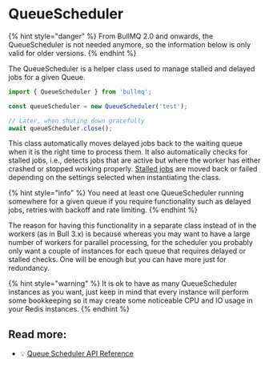 # QueueScheduler



{% hint style="danger" %}
From BullMQ 2.0 and onwards, the QueueScheduler is not needed anymore, so the information below is only valid for older versions.
{% endhint %}

The QueueScheduler is a helper class used to manage stalled and delayed jobs for a given Queue.

```typescript
import { QueueScheduler } from 'bullmq';

const queueScheduler = new QueueScheduler('test');

// Later, when shuting down gracefully
await queueScheduler.close();
```

This class automatically moves delayed jobs back to the waiting queue when it is the right time to process them. It also automatically checks for stalled jobs, i.e., detects jobs that are active but where the worker has either crashed or stopped working properly. [Stalled jobs](jobs/stalled.md) are moved back or failed depending on the settings selected when instantiating the class.

{% hint style="info" %}
You need at least one QueueScheduler running somewhere for a given queue if you require functionality such as delayed jobs, retries with backoff and rate limiting.
{% endhint %}

The reason for having this functionality in a separate class instead of in the workers (as in Bull 3.x) is because whereas you may want to have a large number of workers for parallel processing, for the scheduler you probably only want a couple of instances for each queue that requires delayed or stalled checks. One will be enough but you can have more just for redundancy.

{% hint style="warning" %}
It is ok to have as many QueueScheduler instances as you want, just keep in mind that every instance will perform some bookkeeping so it may create some noticeable CPU and IO usage in your Redis instances.
{% endhint %}

## Read more:

* 💡 [Queue Scheduler API Reference](https://github.com/taskforcesh/bullmq/blob/v1.91.1/docs/gitbook/api/bullmq.queuescheduler.md)
